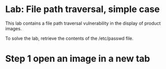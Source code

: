 # Lab: File path traversal, simple case

This lab contains a file path traversal vulnerability in the display of product images.

To solve the lab, retrieve the contents of the /etc/passwd file. 

# Step 1 open an image in a new tab
  
  
